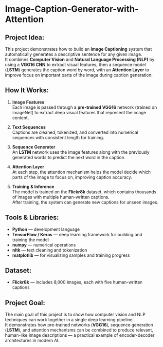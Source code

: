 # Image-Caption-Generator-with-Attention


## Project Idea: 
This project demonstrates how to build an **Image Captioning** system that automatically generates a descriptive sentence for any given image.  
It combines **Computer Vision** and **Natural Language Processing (NLP)** by using a **VGG16 CNN** to extract visual features, then a sequence model (**LSTM**) generates the caption word by word, with an **Attention Layer** to improve focus on important parts of the image during caption generation.


## How It Works:

  1. **Image Features**  
     Each image is passed through a **pre-trained VGG16** network (trained on ImageNet) to extract deep visual features that represent the image content.
  
  2. **Text Sequences**  
     Captions are cleaned, tokenized, and converted into numerical sequences with consistent length for training.
  
  3. **Sequence Generator**  
     An **LSTM** network uses the image features along with the previously generated words to predict the next word in the caption.
  
  4. **Attention Layer**  
     At each step, the attention mechanism helps the model decide which parts of the image to focus on, improving caption accuracy.
  
  5. **Training & Inference**  
     The model is trained on the **Flickr8k** dataset, which contains thousands of images with multiple human-written captions.  
     After training, the system can generate new captions for unseen images.


## Tools & Libraries:

  - **Python** — development language
  - **TensorFlow / Keras** — deep learning framework for building and training the model
  - **numpy** — numerical operations
  - **nltk** — text cleaning and tokenization
  - **matplotlib** — for visualizing samples and training progress


## Dataset:

  - **Flickr8k** — includes 8,000 images, each with five human-written captions


## Project Goal:

The main goal of this project is to show how computer vision and NLP techniques can work together in a single deep learning pipeline.  
It demonstrates how pre-trained networks (**VGG16**), sequence generation (**LSTM**), and attention mechanisms can be combined to produce relevant, human-like image descriptions — a practical example of encoder-decoder architectures in modern AI.

